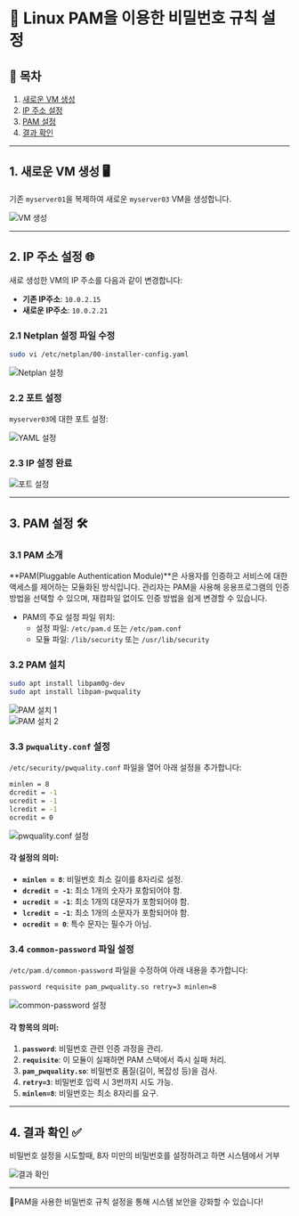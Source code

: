 
# 🔐 Linux PAM을 이용한 비밀번호 규칙 설정

## 📌 목차
1. [새로운 VM 생성](#1-새로운-vm-생성)
2. [IP 주소 설정](#2-ip-주소-설정)
3. [PAM 설정](#3-pam-설정)
4. [결과 확인](#4-결과-확인)

---

## 1. 새로운 VM 생성 🖥️

기존 `myserver01`을 복제하여 새로운 `myserver03` VM을 생성합니다.

![VM 생성](https://github.com/user-attachments/assets/614c8f3c-4a60-4a51-9805-7b081fc0e0ef)

---

## 2. IP 주소 설정 🌐

새로 생성한 VM의 IP 주소를 다음과 같이 변경합니다:
- **기존 IP주소**: `10.0.2.15`
- **새로운 IP주소**: `10.0.2.21`

### 2.1 Netplan 설정 파일 수정

```bash
sudo vi /etc/netplan/00-installer-config.yaml
```

![Netplan 설정](https://github.com/user-attachments/assets/d217953f-4fa0-46fa-a498-73b32d2439ed)

### 2.2 포트 설정

`myserver03`에 대한 포트 설정:

![YAML 설정](https://github.com/user-attachments/assets/0b8aa7c0-7fcc-4234-b07b-fa11e9a99692)

### 2.3 IP 설정 완료

![포트 설정](https://github.com/user-attachments/assets/9f03d6fa-ece8-40c0-9a7a-7d4624042f82)

---

## 3. PAM 설정 🛠️

### 3.1 PAM 소개

**PAM(Pluggable Authentication Module)**은 사용자를 인증하고 서비스에 대한 액세스를 제어하는 모듈화된 방식입니다. 관리자는 PAM을 사용해 응용프로그램의 인증 방법을 선택할 수 있으며, 재컴파일 없이도 인증 방법을 쉽게 변경할 수 있습니다.

- PAM의 주요 설정 파일 위치:
  - 설정 파일: `/etc/pam.d` 또는 `/etc/pam.conf`
  - 모듈 파일: `/lib/security` 또는 `/usr/lib/security`

### 3.2 PAM 설치

```bash
sudo apt install libpam0g-dev
sudo apt install libpam-pwquality
```

![PAM 설치 1](https://github.com/user-attachments/assets/5a494d9d-7e48-4456-bb7d-e815f449ae26)  
![PAM 설치 2](https://github.com/user-attachments/assets/e8484c60-978c-4a17-9eb4-472dec4c946b)

### 3.3 `pwquality.conf` 설정

`/etc/security/pwquality.conf` 파일을 열어 아래 설정을 추가합니다:

```bash
minlen = 8
dcredit = -1
ucredit = -1
lcredit = -1
ocredit = 0
```

![pwquality.conf 설정](https://github.com/user-attachments/assets/82e93c99-c9e8-40e8-88e2-5b3f7135a6e1)

#### 각 설정의 의미:
- **`minlen = 8`**: 비밀번호 최소 길이를 8자리로 설정.
- **`dcredit = -1`**: 최소 1개의 숫자가 포함되어야 함.
- **`ucredit = -1`**: 최소 1개의 대문자가 포함되어야 함.
- **`lcredit = -1`**: 최소 1개의 소문자가 포함되어야 함.
- **`ocredit = 0`**: 특수 문자는 필수가 아님.

### 3.4 `common-password` 파일 설정

`/etc/pam.d/common-password` 파일을 수정하여 아래 내용을 추가합니다:

```bash
password requisite pam_pwquality.so retry=3 minlen=8
```

![common-password 설정](https://github.com/user-attachments/assets/11c29ade-cb48-4bee-b3bc-0ea08d63192a)

#### 각 항목의 의미:
1. **`password`**: 비밀번호 관련 인증 과정을 관리.
2. **`requisite`**: 이 모듈이 실패하면 PAM 스택에서 즉시 실패 처리.
3. **`pam_pwquality.so`**: 비밀번호 품질(길이, 복잡성 등)을 검사.
4. **`retry=3`**: 비밀번호 입력 시 3번까지 시도 가능.
5. **`minlen=8`**: 비밀번호는 최소 8자리를 요구.

---

## 4. 결과 확인 ✅

비밀번호 설정을 시도할때, 8자 미만의 비밀번호를 설정하려고 하면 시스템에서 거부

![결과 확인](https://github.com/user-attachments/assets/27cf3bc7-06cf-45e2-b8f6-22d02c3b794b)

---

🎉PAM을 사용한 비밀번호 규칙 설정을 통해 시스템 보안을 강화할 수 있습니다!
